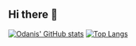 ## Hi there 👋
[![Odanis' GitHub stats](https://github-readme-stats-git-master-odanis-esqueas-projects.vercel.app/api?username=ReiseArnor&show=reviews,discussions_started,discussions_answered,prs_merged,prs_merged_percentage&show_icons=true)](https://github.com/anuraghazra/github-readme-stats)
[![Top Langs](https://github-readme-stats-git-master-odanis-esqueas-projects.vercel.app/api/top-langs/?username=ReiseArnor&langs_count=20&layout=compact)](https://github.com/anuraghazra/github-readme-stats)
<!--
**ReiseArnor/ReiseArnor** is a ✨ _special_ ✨ repository because its `README.md` (this file) appears on your GitHub profile.

Here are some ideas to get you started:

- 🔭 I’m currently working on ...
- 🌱 I’m currently learning ...
- 👯 I’m looking to collaborate on ...
- 🤔 I’m looking for help with ...
- 💬 Ask me about ...
- 📫 How to reach me: ...
- 😄 Pronouns: ...
- ⚡ Fun fact: ...
-->
